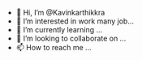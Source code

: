 - 👋 Hi, I’m @Kavinkarthikkra
- 👀 I’m interested in work many job...
- 🌱 I’m currently learning ...
- 💞️ I’m looking to collaborate on ...
- 📫 How to reach me ...

<!---
Kavinkarthikkra/Kavinkarthikkra is a ✨ special ✨ repository because its `README.md` (this file) appears on your GitHub profile.
You can click the Preview link to take a look at your changes.
--->
